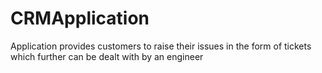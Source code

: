 # CRMApplication
 Application provides customers to raise their issues in the form of tickets which further can be dealt with by an engineer
